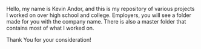 Hello, my name is Kevin Andor, and this is my repository of various projects I worked on over high school and college. Employers, you will see a folder
made for you with the company name. There is also a master folder that contains most of what I worked on.

Thank You for your consideration!
